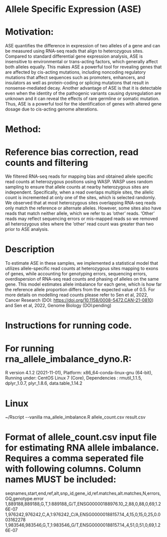 # Allele Specific Expression (ASE)

# Motivation:

ASE quantifies the difference in expression of two alleles of a gene and can be measured using RNA-seq reads that align to heterozygous sites. Compared to standard differential gene expression analysis, ASE is insensitive to environmental or trans-acting factors, which generally affect both alleles equally. This makes ASE a powerful tool for revealing genes that are affected by cis-acting mutations, including noncoding regulatory mutations that affect sequences such as promoters, enhancers, and insulators as well as protein-coding or splicing mutations that result in nonsense-mediated decay. Another advantage of ASE is that it is detectable even when the identity of the pathogenic variants causing dysregulation are unknown and it can reveal the effects of rare germline or somatic mutation. Thus, ASE is a powerful tool for the identification of genes with altered gene dosage due to cis-acting genome alterations.

# Method:

# Reference bias correction, read counts and filtering
We filtered RNA-seq reads for mapping bias and obtained allele specific read counts at heterozygous positions using WASP. WASP uses random sampling to ensure that allele counts at nearby heterozygous sites are independent. Specifically, when a read overlaps multiple sites, the allelic count is incremented at only one of the sites, which is selected randomly. We observed that at most heterozygous sites overlapping RNA-seq reads only match the reference or alternate alleles. However, some sites also have reads that match neither allele, which we refer to as ‘other’ reads. ‘Other’ reads may reflect sequencing errors or mis-mapped reads so we removed all heterozygous sites where the ‘other’ read count was greater than two prior to ASE analysis. 

# Description
To estimate ASE in these samples, we implemented a statistical model that utilizes allele-specific read counts at heterozygous sites mapping to exons of genes, while accounting for genotyping errors, sequencing errors, overdispersion of RNA-seq read counts and phasing of alleles on the same gene. This model estimates allele imbalance for each gene, which is how far the reference allele proportion differs from the expected value of 0.5. For more details on modelling read counts please refer to Sen et al, 2022, Cancer Research (DOI: https://doi.org/10.1158/0008-5472.CAN-21-0810) and Sen et al, 2022, Genome Biology (DOI:pending)

# Instructions for running code.

# For running rna_allele_imbalance_dyno.R:

R version 4.1.2 (2021-11-01), Platform: x86_64-conda-linux-gnu (64-bit), Running under: CentOS Linux 7 (Core), Dependencies : rmutil_1.1.5, dplyr_1.0.7, plyr_1.8.6, data.table_1.14.2

# Linux
~/Rscript --vanilla rna_allele_imbalance.R allele_count.csv result.csv

# Format of allele_count.csv input file for estimating RNA allele imbalance. Requires a comma seperated file with following columns. Column names MUST be included:
seqnames,start,end,ref,alt,snp_id,gene_id,ref.matches,alt.matches,N,errors,GQ,genotype.error
1,889188,889188,G,T,1:889188_G/T,ENSG00000188976.10_2,88,0,88,0,69,1.26E-07
1,976242,976242,C,A,1:976242_C/A,ENSG00000188157.14_4,15,0,15,0,25,0.003162278
1,983546,983546,G,T,1:983546_G/T,ENSG00000188157.14_4,51,0,51,0,69,1.26E-07














